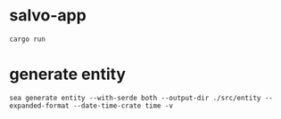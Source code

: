 # salvo-app
```shell
cargo run
```

# generate entity
```shell
sea generate entity --with-serde both --output-dir ./src/entity --expanded-format --date-time-crate time -v
```